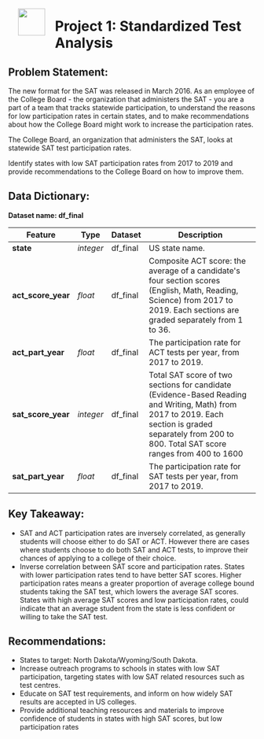 <img src="http://imgur.com/1ZcRyrc.png" style="float: left; margin: 20px; height: 55px">

# Project 1: Standardized Test Analysis

## Problem Statement:
The new format for the SAT was released in March 2016. As an employee of the College Board - the organization that administers the SAT - you are a part of a team that tracks statewide participation, to understand the reasons for low participation rates in certain states, and to make recommendations about how the College Board might work to increase the participation rates.

The College Board, an organization that administers the SAT, looks at statewide SAT test participation rates.

Identify states with low SAT participation rates from 2017 to 2019 and provide recommendations to the College Board on how to improve them.

## Data Dictionary:

**Dataset name: df_final**

|Feature|Type|Dataset|Description|
|---|---|---|---|
|**state**|*integer*|df_final|US state name.| 
|**act_score_year**|*float*|df_final|Composite ACT score: the average of a candidate's four section scores (English, Math, Reading, Science) from 2017 to 2019. Each sections are graded separately from 1 to 36. |
|**act_part_year**|*float*|df_final|The participation rate for ACT tests per year, from 2017 to 2019.| 
|**sat_score_year**|*integer*|df_final|Total SAT score of two sections for candidate (Evidence-Based Reading and Writing, Math) from 2017 to 2019. Each section is graded separately from 200 to 800. Total SAT score ranges from 400 to 1600|
|**sat_part_year**|*float*|df_final|The participation rate for SAT tests per year, from 2017 to 2019.| 

## Key Takeaway:

- SAT and ACT participation rates are inversely correlated, as generally students will choose either to do SAT or ACT. However there are cases where students choose to do both SAT and ACT tests, to improve their chances of applying to a college of their choice.
- Inverse correlation between SAT score and participation rates. States with lower participation rates tend to have better SAT scores. Higher participation rates means a greater proportion of average college bound students taking the SAT test, which lowers the average SAT scores. States with high average SAT scores and low participation rates, could indicate that an average student from the state is less confident or willing to take the SAT test.

## Recommendations:
- States to target: North Dakota/Wyoming/South Dakota.
- Increase outreach programs to schools in states with low SAT participation, targeting states with low SAT related resources such as test centres.
- Educate on SAT test requirements, and inform on how widely SAT results are accepted in US colleges.
- Provide additional teaching resources and materials to improve confidence of students in states with high SAT scores, but low participation rates